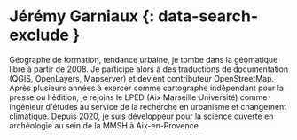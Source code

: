 # Jérémy Garniaux {: data-search-exclude }

Géographe de formation, tendance urbaine, je tombe dans la géomatique libre à partir de 2008. Je participe alors à des traductions de documentation (QGIS, OpenLayers, Mapserver) et devient contributeur OpenStreetMap. Après plusieurs années à exercer comme cartographe indépendant pour la presse ou l'édition, je rejoins le LPED (Aix Marseille Université) comme ingénieur d'études au service de la recherche en urbanisme et changement climatique. Depuis 2020, je suis développeur pour la science ouverte en archéologie au sein de la MMSH à Aix-en-Provence.
